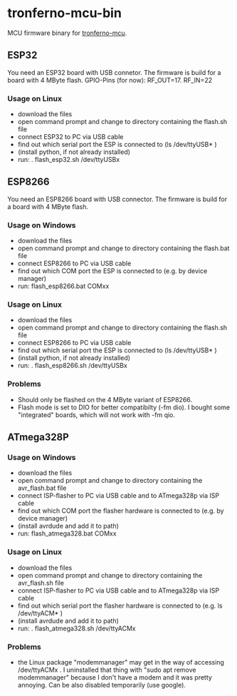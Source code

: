 # tronferno-mcu-bin

MCU firmware binary for [tronferno-mcu](https://github.com/zwiebert/tronferno-mcu).

## ESP32

You need an ESP32 board with USB connetor. The firmware is build for a board with 4 MByte flash.
GPIO-Pins (for now): RF_OUT=17. RF_IN=22

### Usage on Linux

  * download the files
  * open command prompt and change to directory containing the flash.sh file
  * connect ESP32 to PC via USB cable
  * find out which serial port the ESP is connected to (ls /dev/ttyUSB* ) 
  * (install python, if not already installed)
  * run: . flash_esp32.sh /dev/ttyUSBx

## ESP8266

You need an ESP8266 board with USB connector. The firmware is build for a board with 4 MByte flash.


### Usage on Windows

  * download the files
  * open command prompt and change to directory containing the flash.bat file
  * connect ESP8266 to PC via USB cable
  * find out which COM port the ESP is connected to (e.g. by device manager) 
  * run: flash_esp8266.bat COMxx


### Usage on Linux

  * download the files
  * open command prompt and change to directory containing the flash.sh file
  * connect ESP8266 to PC via USB cable
  * find out which serial port the ESP is connected to (ls /dev/ttyUSB* ) 
  * (install python, if not already installed)
  * run: . flash_esp8266.sh /dev/ttyUSBx


 ### Problems
  * Should only be flashed on the 4 MByte variant of ESP8266. 
  * Flash mode is set to DIO for better compatibilty (-fm dio). I bought some "integrated" boards, which will not work with -fm qio.
  

## ATmega328P

### Usage on Windows

  * download the files
  * open command prompt and change to directory containing the avr_flash.bat file
  * connect ISP-flasher to PC via USB cable and to ATmega328p via ISP cable
  * find out which COM port the flasher hardware is connected to (e.g. by device manager) 
  * (install avrdude and add it to path)
  * run: flash_atmega328.bat COMxx


### Usage on Linux

  * download the files
  * open command prompt and change to directory containing the avr_flash.sh file
  * connect ISP-flasher to PC via USB cable and to ATmega328p via ISP cable
  * find out which serial port the flasher hardware is connected to (e.g. ls /dev/ttyACM* ) 
  * (install avrdude and add it to path)
  * run: . flash_atmega328.sh /dev/ttyACMx


### Problems
  * the Linux package "modemmanager" may get in the way of accessing /dev/ttyACMx . I uninstalled that thing with "sudo apt remove modemmanager" because I don't have a modem and it was pretty annoying. Can be also disabled temporarily (use google).
